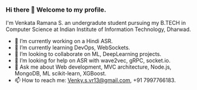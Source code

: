 ### Hi there 👋 Welcome to my profile.  
I'm Venkata Ramana S. an undergradute student pursuing my B.TECH in Computer Science at Indian Institute of Information Technology, Dharwad.

<!--
**VenkySVR/VenkySVR** is a ✨ _special_ ✨ repository because its `README.md` (this file) appears on your GitHub profile.

Here are some ideas to get you started:

- 🔭 I’m currently working on a Hindi ASR.
- 🌱 I’m currently learning DevOps, WebSockets.
- 👯 I’m looking to collaborate on ML, Deeplearnig projects.
- 🤔 I’m looking for help on ASR with wave2vec, gRPC, socket.io.
- 💬 Ask me about Web development, MVC architecture, Node.js, MongoDB, ML scikit-learn, XGBoost., MVC architecture, Node.js, MongoDB,
- 📫 How to reach me: Venky.s.vr13@gmail.com
- 😄 Pronouns: ...
- ⚡ Fun fact: ...
-->


- 🔭 I’m currently working on a Hindi ASR.
- 🌱 I’m currently learning DevOps, WebSockets.
- 👯 I’m looking to collaborate on ML, DeepLearning projects.
- 🤔 I’m looking for help on ASR with wave2vec, gRPC, socket.io.
- 💬 Ask me about Web development, MVC architecture, Node.js, MongoDB, ML scikit-learn, XGBoost.
- 📫 How to reach me: Venky.s.vr13@gmail.com, +91 7997766183.

